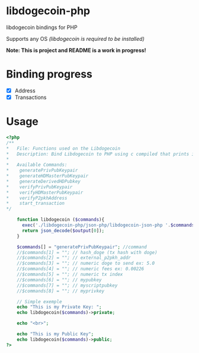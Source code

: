 # libdogecoin-php

libdogecoin bindings for PHP

Supports any OS *(libdogecoin is required to be installed)*

**Note: This is project and README is a work in progress!**

# Binding progress
- [x] Address
- [x] Transactions

# Usage

```php
<?php
/**
*   File: Functions used on the Libdogecoin
*   Description: Bind Libdogecoin to PHP using c compiled that prints in JSON format
*
*   Available Commands:
*    generatePrivPubKeypair
*    generateHDMasterPubKeypair
*    generateDerivedHDPubkey
*    verifyPrivPubKeypair
*    verifyHDMasterPubKeypair
*    verifyP2pkhAddress
*    start_transaction
*/

    function libdogecoin ($commands){
      exec('./libdogecoin-php/json-php/libdogecoin-json-php '.$commands[0].' 2>&1', $output, $retval);
      return json_decode($output[0]);
    }

    $commands[] = "generatePrivPubKeypair"; //command
    //$commands[1] = ""; // hash_doge (tx hash with doge)
    //$commands[2] = ""; // external_p2pkh_addr
    //$commands[3] = ""; // numeric doge to send ex: 5.0
    //$commands[4] = ""; // numeric fees ex: 0.00226
    //$commands[5] = ""; // numeric tx index
    //$commands[6] = ""; // mypubkey
    //$commands[7] = ""; // myscriptpubkey
    //$commands[8] = ""; // myprivkey

    // Simple exemple
    echo "This is my Private Key: ";
    echo libdogecoin($commands)->private;

    echo "<br>";

    echo "This is my Public Key";
    echo libdogecoin($commands)->public;
?>
```
